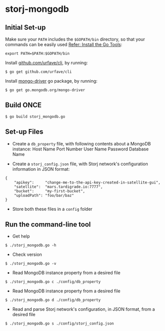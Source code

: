 # storj-mongodb

## Initial Set-up
Make sure your `PATH` includes the `$GOPATH/bin` directory, so that your commands can be easily used [Refer: Install the Go Tools](https://golang.org/doc/install):
```
export PATH=$PATH:$GOPATH/bin
```

Install [github.com/urfave/cli](https://github.com/urfave/cli), by running:
```
$ go get github.com/urfave/cli
```

Install [mongo-driver](https://godoc.org/go.mongodb.org/mongo-driver) go package, by running:
```
$ go get go.mongodb.org/mongo-driver
```


## Build ONCE
```
$ go build storj_mongodb.go
```


## Set-up Files
* Create a `db_property` file, with following contents about a MongoDB instance:
    Host Name
    Port Number
    User Name
    Password
    Database Name

* Create a `storj_config.json` file, with Storj network's configuration information in JSON format:
```
{ 
    "apikey":     "change-me-to-the-api-key-created-in-satellite-gui",
    "satellite":  "mars.tardigrade.io:7777",
    "bucket":     "my-first-bucket",
	"uploadPath": "foo/bar/baz"
}
```

* Store both these files in a `config` folder


## Run the command-line tool
* Get help
```
$ ./storj_mongodb.go -h
```

* Check version
```
$ ./storj_mongodb.go -v
```

* Read MongoDB instance property from a desired file
```
$ ./storj_mongodb.go c ./config/db_property
```

* Read MongoDB instance property from a desired file
```
$ ./storj_mongodb.go d ./config/db_property
```

* Read and parse Storj network's configuration, in JSON format, from a desired file
```
$ ./storj_mongodb.go s ./config/storj_config.json
```